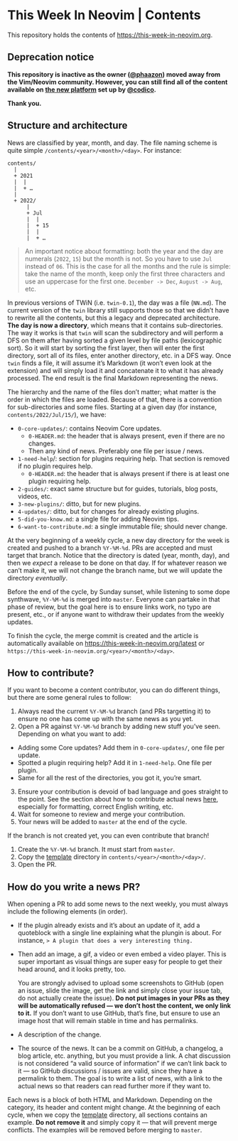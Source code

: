 # This Week In Neovim | Contents

This repository holds the contents of https://this-week-in-neovim.org.

## Deprecation notice

**This repository is inactive as the owner ([@phaazon](https://github.com/phaazon)) moved away from the Vim/Neovim
community. However, you can still find all of the content available on
[the new platform](https://dotfyle.com/this-week-in-neovim) set up by [@codico](https://github.com/codicocodes).**

**Thank you.**

## Structure and architecture

News are classified by year, month, and day. The file naming scheme is quite simple `/contents/<year>/<month>/<day>`.
For instance:

```
contents/
  |
  + 2021
  |  |
  |  + …
  |
  + 2022/
      |
      + Jul
      |  |
      |  + 15
      |  |
      |  + …
```

> An important notice about formatting: both the year and the day are numerals (`2022`, `15`) but the month is not. So
> you have to use `Jul` instead of `06`. This is the case for all the months and the rule is simple: take the name of
> the month, keep only the first three characters and use an uppercase for the first one. `December -> Dec`,
> `August -> Aug`, etc.

In previous versions of TWiN (i.e. `twin-0.1`), the day was a file (`NN.md`). The current version of the `twin` library
still supports those so that we didn’t have to rewrite all the contents, but this a legacy and deprecated architecture.
**The day is now a directory**, which means that it contains sub-directories. The way it works is that `twin` will scan
the subdirectory and will perform a DFS on them after having sorted a given level by file paths (lexicographic sort). So
it will start by sorting the first layer, then will enter the first directory, sort all of its files, enter another
directory, etc. in a DFS way. Once `twin` finds a file, it will assume it’s Markdown (it won’t even look at the
extension) and will simply load it and concatenate it to what it has already processed. The end result is the final
Markdown representing the news.

The hierarchy and the name of the files don’t matter; what matter is the order in which the files are loaded. Because of
that, there is a convention for sub-directories and some files. Starting at a given day (for instance,
`contents/2022/Jul/15/`), we have:

- `0-core-updates/`: contains Neovim Core updates.
  - `0-HEADER.md`: the header that is always present, even if there are no changes.
  - Then any kind of news. Preferably one file per issue / news.
- `1-need-help`/: section for plugins requiring help. That section is removed if no plugin requires help.
  - `0-HEADER.md`: the header that is always present if there is at least one plugin requiring help.
- `2-guides/`: exact same structure but for guides, tutorials, blog posts, videos, etc.
- `3-new-plugins/`: ditto, but for new plugins.
- `4-updates/`: ditto, but for changes for already existing plugins.
- `5-did-you-know.md`: a single file for adding Neovim tips.
- `6-want-to-contribute.md`: a single immutable file; should never change.

At the very beginning of a weekly cycle, a new day directory for the week is created and pushed to a branch `%Y-%M-%d`.
PRs are accepted and must target that branch. Notice that the directory is dated (year, month, day), and then we
_expect_ a release to be done on that day. If for whatever reason we can’t make it, we will not change the branch name,
but we will update the directory _eventually_.

Before the end of the cycle, by Sunday sunset, while listening to some dope synthwave, `%Y-%M-%d` is merged into
`master`. Everyone can partake in that phase of review, but the goal here is to ensure links work, no typo are present,
etc., or if anyone want to withdraw their updates from the weekly updates.

To finish the cycle, the merge commit is created and the article is automatically available on
https://this-week-in-neovim.org/latest or `https://this-week-in-neovim.org/<year>/<month>/<day>`.

## How to contribute?

If you want to become a content contributor, you can do different things, but there are some general rules to follow:

1. Always read the current `%Y-%M-%d` branch (and PRs targetting it) to ensure no one has come up with the same
   news as you yet.
2. Open a PR against `%Y-%M-%d` branch by adding new stuff you’ve seen. Depending on what you want to add:
  - Adding some Core updates? Add them in `0-core-updates/`, one file per update.
  - Spotted a plugin requiring help? Add it in `1-need-help`. One file per plugin.
  - Same for all the rest of the directories, you got it, you’re smart.
3. Ensure your contribution is devoid of bad language and goes straight to the point. See the section about how to
   contribute actual news [here](#how-do-you-write-a-news-pr), especially for formatting, correct English writing, etc.
4. Wait for someone to review and merge your contribution.
5. Your news will be added to `master` at the end of the cycle.

If the branch is not created yet, you can even contribute that branch!

1. Create the `%Y-%M-%d` branch. It must start from `master`.
2. Copy the [template](./template) directory in `contents/<year>/<month>/<day>/`.
3. Open the PR.

## How do you write a news PR?

When opening a PR to add some news to the next weekly, you must always include the following elements (in order).

- If the plugin already exists and it’s about an update of it, add a quoteblock with a single line explaining what the
  plungin is about. For instance, `> A plugin that does a very interesting thing.`
- Then add an image, a gif, a video or even embed a video player. This is super important as visual things are super
  easy for people to get their head around, and it looks pretty, too.

  You are strongly advised to upload some screenshots to GitHub (open an issue, slide the image,
  get the link and simply close your issue tab, do not actually create the issue). **Do not put images in your PRs as
  they will be automatically refused — we don’t host the content, we only link to it.** If you don’t want to use GitHub,
  that’s fine, but ensure to use an image host that will remain stable in time and has permalinks.
- A description of the change.
- The source of the news. It can be a commit on GitHub, a changelog, a blog article, etc. anything, but you must provide
  a link. A chat discussion is not considered “a valid source of information” if we can’t link back to it — so GitHub
  discussions / issues are valid, since they have a permalink to them. The goal is to write a list of news, with a link
  to the actual news so that readers can read further more if they want to.

Each news is a block of both HTML and Markdown. Depending on the category, its header and content might change. At the
beginning of each cycle, when we copy the [template](./template) directory, all sections contains an example. **Do not
remove it** and simply copy it — that will prevent merge conflicts. The examples will be removed before merging to
`master`.
